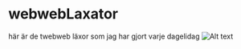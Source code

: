 # webwebLaxator
här är de twebweb läxor som jag har gjort varje dagelidag
![Alt text]("images/hgrid.jpg")
